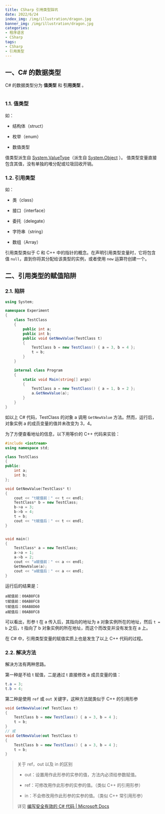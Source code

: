```yaml
---
title: CSharp 引用类型踩坑
date: 2022/6/24
index_img: /img/illustration/dragon.jpg
banner_img: /img/illustration/dragon.jpg
categories:
- 程序语言
- CSharp
tags:
- CSharp
- 引用类型
---
```


## 一、C# 的数据类型

C# 的数据类型分为 **值类型** 和 **引用类型** 。

<img src="https://docs.microsoft.com/zh-cn/dotnet/csharp/programming-guide/types/media/index/value-reference-types-common-type-system.png" title="" alt="" data-align="center">

### 1.1. 值类型

如：

* 结构体（struct）

* 枚举（enum）

* 数值类型

值类型派生自 [System.ValueType](https://docs.microsoft.com/zh-CN/dotnet/api/system.valuetype)（派生自 [System.Object](https://docs.microsoft.com/zh-CN/dotnet/api/system.object) ）。 值类型变量直接包含其值，没有单独的堆分配或垃圾回收开销。

### 1.2. 引用类型

如：

* 类（class）

* 接口（interface）

* 委托（delegate）

* 字符串（string）

* 数组（Array）

引用类型类似于 C 和 C++ 中的指针的概念。在声明引用类型变量时，它将包含值 `null`，直到你将其分配给该类型的实例，或者使用 `new` 运算符创建一个。

## 二、引用类型的赋值陷阱

### 2.1. 陷阱

```csharp
using System;

namespace Experiment
{
    class TestClass
    {
        public int a;
        public int b;
        public void GetNewValue(TestClass t)
        {
            TestClass b = new TestClass() { a = 3, b = 4 };
            t = b;
        }
    }

    internal class Program
    {
        static void Main(string[] args)
        {
            TestClass a = new TestClass() { a = 1, b = 2 };
            a.GetNewValue(a);
        }
    }
}
```

如以上 C# 代码，TestClass 的对象 a 调用 `GetNewValue` 方法。然而，运行后，对象实例 a 的成员变量的值并未改变为 3，4。

为了方便查看地址的信息，以下用等价的 C++ 代码来实验：

```cpp
#include <iostream>
using namespace std;

class TestClass
{
public:
    int a;
    int b;
};

void GetNewValue(TestClass* t)
{
    cout << "t赋值前：" << t << endl;
    TestClass* b = new TestClass;
    b->a = 3;
    b->b = 4;
    t = b;
    cout << "t赋值后：" << t << endl;
}


void main()
{
    TestClass* a = new TestClass;
    a->a = 1;
    a->b = 2;
    cout << "a赋值前：" << a << endl;
    GetNewValue(a);
    cout << "a赋值后：" << a << endl;
}
```

运行后的结果是：

```con
a赋值前：00AB8FC8
t赋值前：00AB8FC8
t赋值后：00AB8D60
a赋值后：00AB8FC8
```

可以看出，形参 t 在 a 传入后，其指向的地址为 a 对象实例所在的地址，然后 `t = b` 之后，t 指向了 b 对象实例的所在地址，而这个而改变并没有发生在 a 上。

在 C# 中，引用类型变量的赋值实质上也是发生了以上 C++ 代码的过程。

### 2.2. 解决方法

解决方法有两种思路。

第一种是不给 t 赋值，二是通过 t 直接修改 a 成员变量的值：

```csharp
t.a = 3;
t.b = 4;
```

第二种是使用 `ref` 或 `out` 关键字，这种方法就类似于 C++ 的引用形参

```csharp
void GetNewValue(ref TestClass t)
{
    TestClass b = new TestClass() { a = 3, b = 4 };
    t = b;
}
// 或
void GetNewValue(out TestClass t)
{
    TestClass b = new TestClass() { a = 3, b = 4 };
    t = b;
}
```

> 关于 ref，out 以及 in 的区别
> 
> * out：设置用作此形参的实参的值，方法内必须给参数赋值。
> 
> * ref：可修改用作此形参的实参的值。（类似 C++ 的引用形参）
> 
> * in：不会修改用作此形参的实参的值。（类似 C++ 常引用形参）
> 
> 详见 [编写安全有效的 C# 代码 | Microsoft Docs](https://docs.microsoft.com/zh-cn/dotnet/csharp/write-safe-efficient-code)
